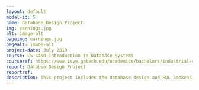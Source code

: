 ```yaml
---
layout: default
modal-id: 5
name: Database Design Project
img: earnings.jpg
alt: image-alt
pageimg: earnings.jpg
pagealt: image-alt
project-date: July 2019
course: CS 4400 Introduction to Database Systems
courseref: https://www.isye.gatech.edu/academics/bachelors/industrial-engineering/courses
report: Databse Design Project
reportref:
description: This project includes the database design and SQL backend implementation that would support an online system for a grocery delivery service. The classical methodologies for relational database development, Enhanced Entity Relationship Diagram and Information Flow Diagram, are included. The queries support functionalities for three types of users, buyers, deliverers, and managers.
---
```

